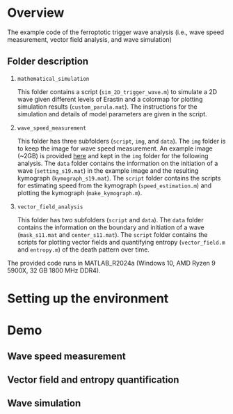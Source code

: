 # Overview
The example code of the ferroptotic trigger wave analysis (i.e., wave speed measurement, vector field analysis, and wave simulation)

## Folder description
1. `mathematical_simulation`

   This folder contains a script (`sim_2D_trigger_wave.m`) to simulate a 2D wave given different levels of Erastin and a colormap for plotting simulation results (`custom_parula.mat`).
   The instructions for the simulation and details of model parameters are given in the script.
   
3. `wave_speed_measurement`

   This folder has three subfolders (`script`, `img`, and `data`).
   The `img` folder is to keep the image for wave speed measurement.
   An example image (~2GB) is provided [here](https://figshare.com/ndownloader/files/46021953 "figshare") and kept in the `img` folder for the following analysis.
   The `data` folder contains the information on the initiation of a wave (`setting_s19.mat`) in the example image and the resulting kymograph (`kymograph_s19.mat`).
   The `script` folder contains the scripts for estimating speed from the kymograph (`speed_estimation.m`) and plotting the kymograph (`make_kymograph.m`).
   
5. `vector_field_analysis`

   This folder has two subfolders (`script` and `data`).
   The `data` folder contains the information on the boundary and initiation of a wave (`mask_s11.mat` and `center_s11.mat`).
   The `script` folder contains the scripts for plotting vector fields and quantifying entropy (`vector_field.m` and `entropy.m`) of the death pattern over time.

The provided code runs in MATLAB_R2024a (Windows 10, AMD Ryzen 9 5900X, 32 GB 1800 MHz DDR4).

# Setting up the environment
# Demo
## Wave speed measurement
## Vector field and entropy quantification
## Wave simulation
